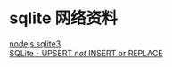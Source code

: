 # sqlite 网络资料

[nodejs sqlite3](https://www.npmjs.com/package/sqlite3)  
[SQLite - UPSERT *not* INSERT or REPLACE](http://stackoverflow.com/questions/418898/sqlite-upsert-not-insert-or-replace/4330694#4330694)  